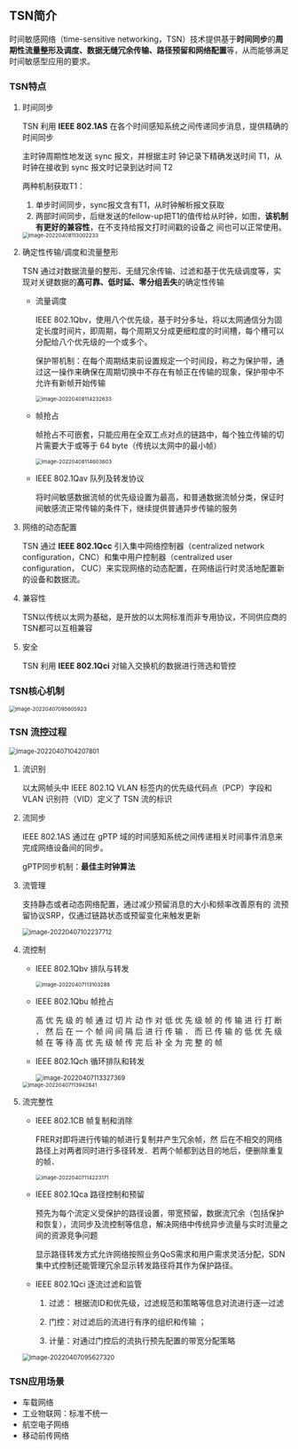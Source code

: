 ## TSN简介

时间敏感网络（time-sensitive  networking，TSN）技术提供基于**时间同步**的**周期性流量整形及调度、数据无缝冗余传输、路径预留和网络配置**等，从而能够满足时间敏感型应用的要求。

### TSN特点

1. 时间同步

   TSN 利用 **IEEE 802.1AS** 在各个时间感知系统之间传递同步消息，提供精确的时间同步

   主时钟周期性地发送 sync 报文，并根据主时 钟记录下精确发送时间 T1，从时钟在接收到 sync 报文时记录到达时间 T2

   两种机制获取T1：

   1. 单步时间同步，sync报文含有T1，从时钟解析报文获取
   2. 两部时间同步，后继发送的fellow-up把T1的值传给从时钟，如图，**该机制有更好的兼容性**，在不支持给报文打时间戳的设备之 间也可以正常使用。

   <img src="./笔记图片/image-20220408113002233.png" alt="image-20220408113002233" style="zoom: 67%;" />

2. 确定性传输/调度和流量整形

   TSN 通过对数据流量的整形、无缝冗余传输、过滤和基于优先级调度等，实现对关键数据的**高可靠、低时延、零分组丢失**的确定性传输

   * 流量调度

     IEEE  802.1Qbv，使用八个优先级，基于时分多址，将以太网通信分为固定长度时间片，即周期，每个周期又分成更细粒度的时间槽，每个槽可以分配给八个优先级的一个或多个。

     保护带机制：在每个周期结束前设置规定一个时间段，称之为保护带，通过这一操作来确保在周期切换中不存在有帧正在传输的现象，保护带中不允许有新帧开始传输

     <img src="./笔记图片/image-20220408114232633.png" alt="image-20220408114232633" style="zoom: 67%;" />

   * 帧抢占

     帧抢占不可嵌套，只能应用在全双工点对点的链路中，每个独立传输的切片需要大于或等于 64 byte（传统以太网中的最小帧）

     <img src="笔记图片/image-20220408114603603.png" alt="image-20220408114603603" style="zoom:67%;" />

   * IEEE 802.1Qav 队列及转发协议

     将时间敏感数据流帧的优先级设置为最高，和普通数据流帧分类，保证时间敏感流正常传输的条件下，继续提供普通异步传输的服务

3. 网络的动态配置

   TSN 通过 **IEEE 802.1Qcc** 引入集中网络控制器（centralized network configuration，CNC）和集中用户控制器（centralized user configuration， CUC）来实现网络的动态配置，在网络运行时灵活地配置新的设备和数据流。

4. 兼容性

   TSN以传统以太网为基础，是开放的以太网标准而非专用协议，不同供应商的TSN都可以互相兼容

5. 安全

   TSN 利用 **IEEE 802.1Qci** 对输入交换机的数据进行筛选和管控

### TSN核心机制

<img src="./笔记图片/image-20220407095605923.png" alt="image-20220407095605923" style="zoom:67%;" />

### TSN 流控过程

<img src="./笔记图片/image-20220407104207801.png" alt="image-20220407104207801" style="zoom:80%;" />

1. 流识别

   以太网帧头中 IEEE 802.1Q VLAN 标签内的优先级代码点（PCP）字段和 VLAN 识别符（VID）定义了 TSN 流的标识

2. 流同步

   IEEE  802.1AS 通过在 gPTP 域的时间感知系统之间传递相关时间事件消息来完成网络设备间的同步。

   gPTP同步机制：**最佳主时钟算法**

3. 流管理

   支持静态或者动态网络配置，通过减少预留消息的大小和频率改善原有的 流预留协议SRP，仅通过链路状态或预留变化来触发更新

   <img src="./笔记图片/image-20220407102237712.png" alt="image-20220407102237712" style="zoom:80%;" />

4. 流控制

   * IEEE 802.1Qbv 排队与转发

     <img src="./笔记图片/image-20220407113103288.png" alt="image-20220407113103288" style="zoom:67%;" />

   * IEEE 802.1Qbu 帧抢占

     高 优 先 级 的 帧 通 过 切 片 动 作 对 低 优 先 级 帧 的 传 输 进 行 打 断 ． 然 后 在 一 个 帧 间 间 隔 后 进 行 传 输 ． 而 已 传 输 的 低 优 先 级 帧 在 等 待 高 优 先 级 帧 传 完 后 补 全 为 完 整 的 帧

   * IEEE 802.1Qch 循环排队和转发

     <img src="./笔记图片/image-20220407113327369.png" alt="image-20220407113327369" style="zoom:80%;" />

   <img src="./笔记图片/image-20220407113942841.png" alt="image-20220407113942841" style="zoom: 67%;" />

5. 流完整性

   * IEEE 802.1CB 帧复制和消除

     FRER对即将进行传输的帧进行复制并产生冗余帧，然 后在不相交的网络路径上对两者同时进行多径转发．若两个帧都到达目的地后，便删除重复的帧．

     <img src="./笔记图片/image-20220407114223171.png" alt="image-20220407114223171" style="zoom:67%;" />

   * IEEE 802.1Qca 路径控制和预留

     预先为每个流定义受保护的路径设置，带宽预留，数据流冗余（包括保护和恢复），流同步及流控制等信息，解决网络中传统异步流量与实时流量之间的资源竞争问题

     显示路径转发方式允许网络按照业务QoS需求和用户需求灵活分配，SDN集中式控制还能管理冗余显示转发路径将其作为保护路径。

   * IEEE 802.1Qci 逐流过滤和监管

     1.  过滤： 根据流ID和优先级，过滤规范和策略等信息对流进行逐一过滤 
     2.  门控：对过滤后的流进行有序的组织和传输 ；

     3.  计量：对通过门控后的流执行预先配置的带宽分配策略

   <img src="./笔记图片/image-20220407095627320.png" alt="image-20220407095627320" style="zoom: 80%;" />

### TSN应用场景

* 车载网络
* 工业物联网：标准不统一
* 航空电子网络
* 移动前传网络